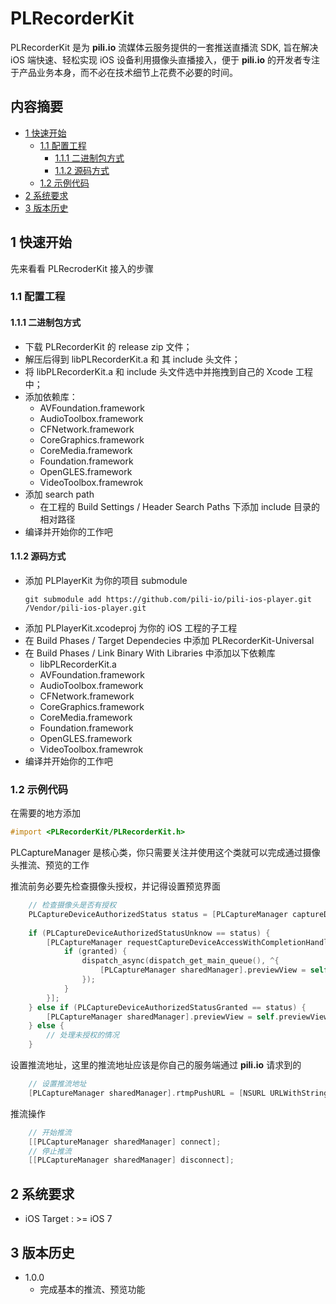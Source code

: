 # PLRecorderKit

PLRecorderKit 是为 **pili.io** 流媒体云服务提供的一套推送直播流 SDK, 旨在解决 iOS 端快速、轻松实现 iOS 设备利用摄像头直播接入，便于 **pili.io** 的开发者专注于产品业务本身，而不必在技术细节上花费不必要的时间。

## 内容摘要

- [1 快速开始](#1-快速开始)
	- [1.1 配置工程](#1.1-配置工程)
		- [1.1.1 二进制包方式](#1.1.1-二进制包方式)
		- [1.1.2 源码方式](#1.1.2-源码方式)
	- [1.2 示例代码](#1.2-示例代码)
- [2 系统要求](#2-系统要求)
- [3 版本历史](#3-版本历史)

## 1 快速开始

先来看看 PLRecroderKit 接入的步骤

### 1.1 配置工程
#### 1.1.1 二进制包方式

- 下载 PLRecorderKit 的 release zip 文件；
- 解压后得到 libPLRecorderKit.a 和 其 include 头文件；
- 将 libPLRecorderKit.a 和 include 头文件选中并拖拽到自己的 Xcode 工程中；
- 添加依赖库：
	- AVFoundation.framework
	- AudioToolbox.framework
	- CFNetwork.framework
	- CoreGraphics.framework
	- CoreMedia.framework
	- Foundation.framework
	- OpenGLES.framework
	- VideoToolbox.framewrok
- 添加 search path
	- 在工程的 Build Settings / Header Search Paths 下添加 include 目录的相对路径
- 编译并开始你的工作吧

#### 1.1.2 源码方式

- 添加 PLPlayerKit 为你的项目 submodule
	```shell
	git submodule add https://github.com/pili-io/pili-ios-player.git /Vendor/pili-ios-player.git
	``` 
- 添加 PLPlayerKit.xcodeproj 为你的 iOS 工程的子工程
- 在 Build Phases / Target Dependecies 中添加 PLRecorderKit-Universal
- 在 Build Phases / Link Binary With Libraries 中添加以下依赖库
	- libPLRecorderKit.a
	- AVFoundation.framework
	- AudioToolbox.framework
	- CFNetwork.framework
	- CoreGraphics.framework
	- CoreMedia.framework
	- Foundation.framework
	- OpenGLES.framework
	- VideoToolbox.framewrok
- 编译并开始你的工作吧

### 1.2 示例代码

在需要的地方添加

```Objective-C
#import <PLRecorderKit/PLRecorderKit.h>
```

PLCaptureManager 是核心类，你只需要关注并使用这个类就可以完成通过摄像头推流、预览的工作

推流前务必要先检查摄像头授权，并记得设置预览界面
```Objective-C
	// 检查摄像头是否有授权
	PLCaptureDeviceAuthorizedStatus status = [PLCaptureManager captureDeviceAuthorizedStatus];
    
    if (PLCaptureDeviceAuthorizedStatusUnknow == status) {
        [PLCaptureManager requestCaptureDeviceAccessWithCompletionHandler:^(BOOL granted) {
            if (granted) {
                dispatch_async(dispatch_get_main_queue(), ^{
                    [PLCaptureManager sharedManager].previewView = self.previewView;
                });
            }
        }];
    } else if (PLCaptureDeviceAuthorizedStatusGranted == status) {
        [PLCaptureManager sharedManager].previewView = self.previewView;
    } else {
    	// 处理未授权的情况
    }
```

设置推流地址，这里的推流地址应该是你自己的服务端通过 **pili.io** 请求到的
```Objective-C
    // 设置推流地址
    [PLCaptureManager sharedManager].rtmpPushURL = [NSURL URLWithString:@"YOUR_RTMP_PUSH_URL_HERE"];
```

推流操作
```Objective-C
    // 开始推流
    [[PLCaptureManager sharedManager] connect];
    // 停止推流
    [[PLCaptureManager sharedManager] disconnect];
```

## 2 系统要求

- iOS Target : >= iOS 7

## 3 版本历史

- 1.0.0
	- 完成基本的推流、预览功能